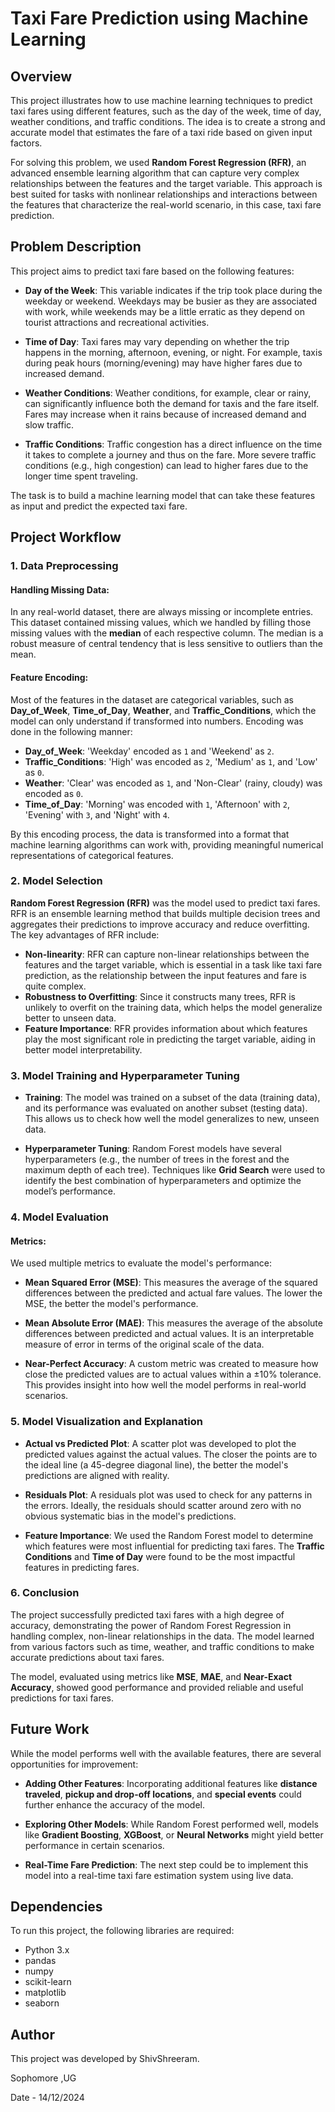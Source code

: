# Taxi Fare Prediction using Machine Learning

## Overview

This project illustrates how to use machine learning techniques to predict taxi fares using different features, such as the day of the week, time of day, weather conditions, and traffic conditions. The idea is to create a strong and accurate model that estimates the fare of a taxi ride based on given input factors.

For solving this problem, we used **Random Forest Regression (RFR)**, an advanced ensemble learning algorithm that can capture very complex relationships between the features and the target variable. This approach is best suited for tasks with nonlinear relationships and interactions between the features that characterize the real-world scenario, in this case, taxi fare prediction.

## Problem Description

This project aims to predict taxi fare based on the following features:

- **Day of the Week**: This variable indicates if the trip took place during the weekday or weekend. Weekdays may be busier as they are associated with work, while weekends may be a little erratic as they depend on tourist attractions and recreational activities.

- **Time of Day**: Taxi fares may vary depending on whether the trip happens in the morning, afternoon, evening, or night. For example, taxis during peak hours (morning/evening) may have higher fares due to increased demand.

- **Weather Conditions**: Weather conditions, for example, clear or rainy, can significantly influence both the demand for taxis and the fare itself. Fares may increase when it rains because of increased demand and slow traffic.

- **Traffic Conditions**: Traffic congestion has a direct influence on the time it takes to complete a journey and thus on the fare. More severe traffic conditions (e.g., high congestion) can lead to higher fares due to the longer time spent traveling.

The task is to build a machine learning model that can take these features as input and predict the expected taxi fare.

## Project Workflow

### 1. Data Preprocessing

#### Handling Missing Data:
In any real-world dataset, there are always missing or incomplete entries. This dataset contained missing values, which we handled by filling those missing values with the **median** of each respective column. The median is a robust measure of central tendency that is less sensitive to outliers than the mean.

#### Feature Encoding:
Most of the features in the dataset are categorical variables, such as **Day_of_Week**, **Time_of_Day**, **Weather**, and **Traffic_Conditions**, which the model can only understand if transformed into numbers. Encoding was done in the following manner:

- **Day_of_Week**: 'Weekday' encoded as `1` and 'Weekend' as `2`.
- **Traffic_Conditions**: 'High' was encoded as `2`, 'Medium' as `1`, and 'Low' as `0`.
- **Weather**: 'Clear' was encoded as `1`, and 'Non-Clear' (rainy, cloudy) was encoded as `0`.
- **Time_of_Day**: 'Morning' was encoded with `1`, 'Afternoon' with `2`, 'Evening' with `3`, and 'Night' with `4`.

By this encoding process, the data is transformed into a format that machine learning algorithms can work with, providing meaningful numerical representations of categorical features.

### 2. Model Selection

**Random Forest Regression (RFR)** was the model used to predict taxi fares. RFR is an ensemble learning method that builds multiple decision trees and aggregates their predictions to improve accuracy and reduce overfitting. The key advantages of RFR include:

- **Non-linearity**: RFR can capture non-linear relationships between the features and the target variable, which is essential in a task like taxi fare prediction, as the relationship between the input features and fare is quite complex.
- **Robustness to Overfitting**: Since it constructs many trees, RFR is unlikely to overfit on the training data, which helps the model generalize better to unseen data.
- **Feature Importance**: RFR provides information about which features play the most significant role in predicting the target variable, aiding in better model interpretability.

### 3. Model Training and Hyperparameter Tuning

- **Training**: The model was trained on a subset of the data (training data), and its performance was evaluated on another subset (testing data). This allows us to check how well the model generalizes to new, unseen data.

- **Hyperparameter Tuning**: Random Forest models have several hyperparameters (e.g., the number of trees in the forest and the maximum depth of each tree). Techniques like **Grid Search** were used to identify the best combination of hyperparameters and optimize the model’s performance.

### 4. Model Evaluation

#### Metrics:
We used multiple metrics to evaluate the model's performance:

- **Mean Squared Error (MSE)**: This measures the average of the squared differences between the predicted and actual fare values. The lower the MSE, the better the model's performance.
  
- **Mean Absolute Error (MAE)**: This measures the average of the absolute differences between predicted and actual values. It is an interpretable measure of error in terms of the original scale of the data.

- **Near-Perfect Accuracy**: A custom metric was created to measure how close the predicted values are to actual values within a ±10% tolerance. This provides insight into how well the model performs in real-world scenarios.

### 5. Model Visualization and Explanation

- **Actual vs Predicted Plot**: A scatter plot was developed to plot the predicted values against the actual values. The closer the points are to the ideal line (a 45-degree diagonal line), the better the model's predictions are aligned with reality.

- **Residuals Plot**: A residuals plot was used to check for any patterns in the errors. Ideally, the residuals should scatter around zero with no obvious systematic bias in the model's predictions.

- **Feature Importance**: We used the Random Forest model to determine which features were most influential for predicting taxi fares. The **Traffic Conditions** and **Time of Day** were found to be the most impactful features in predicting fares.

### 6. Conclusion

The project successfully predicted taxi fares with a high degree of accuracy, demonstrating the power of Random Forest Regression in handling complex, non-linear relationships in the data. The model learned from various factors such as time, weather, and traffic conditions to make accurate predictions about taxi fares.

The model, evaluated using metrics like **MSE**, **MAE**, and **Near-Exact Accuracy**, showed good performance and provided reliable and useful predictions for taxi fares.

## Future Work

While the model performs well with the available features, there are several opportunities for improvement:

- **Adding Other Features**: Incorporating additional features like **distance traveled**, **pickup and drop-off locations**, and **special events** could further enhance the accuracy of the model.
  
- **Exploring Other Models**: While Random Forest performed well, models like **Gradient Boosting**, **XGBoost**, or **Neural Networks** might yield better performance in certain scenarios.

- **Real-Time Fare Prediction**: The next step could be to implement this model into a real-time taxi fare estimation system using live data.

## Dependencies

To run this project, the following libraries are required:

- Python 3.x
- pandas
- numpy
- scikit-learn
- matplotlib
- seaborn

## Author

This project was developed by ShivShreeram.

Sophomore ,UG

Date - 14/12/2024

